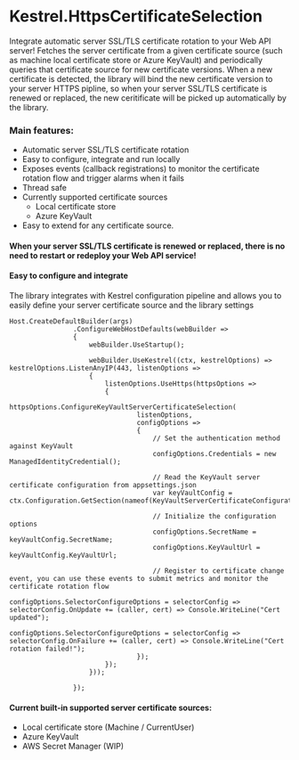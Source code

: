 # Kestrel.HttpsCertificateSelection

Integrate automatic server SSL/TLS certificate rotation to your Web API server!
Fetches the server certificate from a given certificate source (such as machine local certificate store or Azure KeyVault) and periodically queries that certificate source for new certificate versions.
When a new certificate is detected, the library will bind the new certificate version to your server HTTPS pipline, so when your server SSL/TLS certificate is renewed or replaced, the new ceritificate will be picked up automatically by the library.

### Main features:
* Automatic server SSL/TLS certificate rotation
* Easy to configure, integrate and run locally
* Exposes events (callback registrations) to monitor the certificate rotation flow and trigger alarms when it fails
* Thread safe
* Currently supported certificate sources
  * Local certificate store
  * Azure KeyVault
* Easy to extend for any certificate source.

#### When your server SSL/TLS certificate is renewed or replaced, there is no need to restart or redeploy your Web API service!

#### Easy to configure and integrate
The library integrates with Kestrel configuration pipeline and allows you to easily define your server certificate source and the library settings

<pre><code>Host.CreateDefaultBuilder(args)
                .ConfigureWebHostDefaults(webBuilder =>
                {
                    webBuilder.UseStartup<Startup>();

                    webBuilder.UseKestrel((ctx, kestrelOptions) => kestrelOptions.ListenAnyIP(443, listenOptions =>
                    {
                        listenOptions.UseHttps(httpsOptions =>
                        {
                            httpsOptions.ConfigureKeyVaultServerCertificateSelection(
                                listenOptions,
                                configOptions =>
                                {
                                    // Set the authentication method against KeyVault
                                    configOptions.Credentials = new ManagedIdentityCredential();

                                    // Read the KeyVault server certificate configuration from appsettings.json
                                    var keyVaultConfig = ctx.Configuration.GetSection(nameof(KeyVaultServerCertificateConfiguration)).Get<KeyVaultServerCertificateConfiguration>();
                                    
                                    // Initialize the configuration options
                                    configOptions.SecretName = keyVaultConfig.SecretName;
                                    configOptions.KeyVaultUrl = keyVaultConfig.KeyVaultUrl;

                                    // Register to certificate change event, you can use these events to submit metrics and monitor the certificate rotation flow
                                    configOptions.SelectorConfigureOptions = selectorConfig => selectorConfig.OnUpdate += (caller, cert) => Console.WriteLine("Cert updated");
                                    configOptions.SelectorConfigureOptions = selectorConfig => selectorConfig.OnFailure += (caller, cert) => Console.WriteLine("Cert rotation failed!");
                                });
                        });
                    }));

                });
</code></pre>

#### Current built-in supported server certificate sources:
* Local certificate store (Machine / CurrentUser)
* Azure KeyVault
* AWS Secret Manager (WIP)
